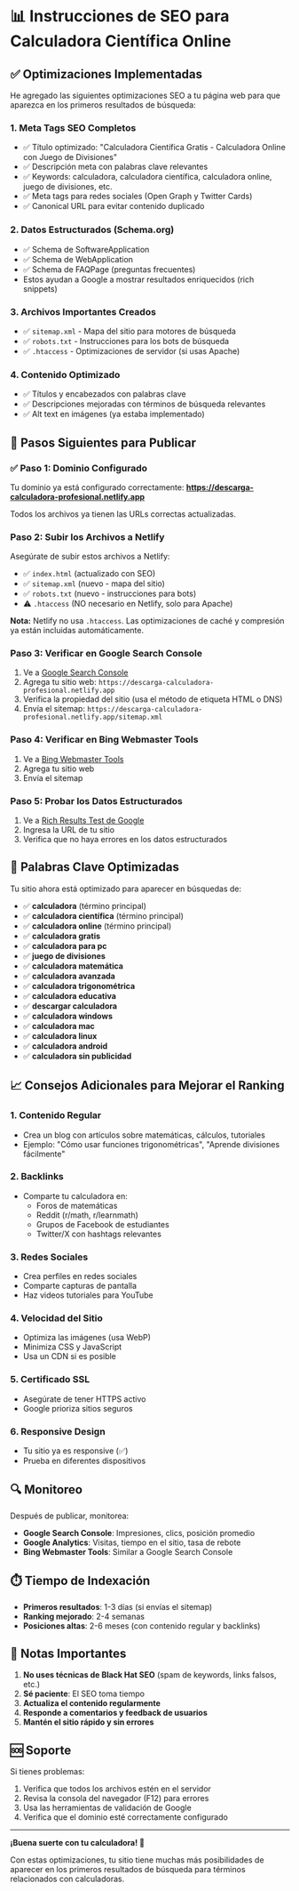 # 📊 Instrucciones de SEO para Calculadora Científica Online

## ✅ Optimizaciones Implementadas

He agregado las siguientes optimizaciones SEO a tu página web para que aparezca en los primeros resultados de búsqueda:

### 1. **Meta Tags SEO Completos**
- ✅ Título optimizado: "Calculadora Científica Gratis - Calculadora Online con Juego de Divisiones"
- ✅ Descripción meta con palabras clave relevantes
- ✅ Keywords: calculadora, calculadora científica, calculadora online, juego de divisiones, etc.
- ✅ Meta tags para redes sociales (Open Graph y Twitter Cards)
- ✅ Canonical URL para evitar contenido duplicado

### 2. **Datos Estructurados (Schema.org)**
- ✅ Schema de SoftwareApplication
- ✅ Schema de WebApplication
- ✅ Schema de FAQPage (preguntas frecuentes)
- Estos ayudan a Google a mostrar resultados enriquecidos (rich snippets)

### 3. **Archivos Importantes Creados**
- ✅ `sitemap.xml` - Mapa del sitio para motores de búsqueda
- ✅ `robots.txt` - Instrucciones para los bots de búsqueda
- ✅ `.htaccess` - Optimizaciones de servidor (si usas Apache)

### 4. **Contenido Optimizado**
- ✅ Títulos y encabezados con palabras clave
- ✅ Descripciones mejoradas con términos de búsqueda relevantes
- ✅ Alt text en imágenes (ya estaba implementado)

## 🔧 Pasos Siguientes para Publicar

### ✅ Paso 1: Dominio Configurado
Tu dominio ya está configurado correctamente:
**https://descarga-calculadora-profesional.netlify.app**

Todos los archivos ya tienen las URLs correctas actualizadas.

### Paso 2: Subir los Archivos a Netlify
Asegúrate de subir estos archivos a Netlify:
- ✅ `index.html` (actualizado con SEO)
- ✅ `sitemap.xml` (nuevo - mapa del sitio)
- ✅ `robots.txt` (nuevo - instrucciones para bots)
- ⚠️ `.htaccess` (NO necesario en Netlify, solo para Apache)

**Nota:** Netlify no usa `.htaccess`. Las optimizaciones de caché y compresión ya están incluidas automáticamente.

### Paso 3: Verificar en Google Search Console
1. Ve a [Google Search Console](https://search.google.com/search-console)
2. Agrega tu sitio web: `https://descarga-calculadora-profesional.netlify.app`
3. Verifica la propiedad del sitio (usa el método de etiqueta HTML o DNS)
4. Envía el sitemap: `https://descarga-calculadora-profesional.netlify.app/sitemap.xml`

### Paso 4: Verificar en Bing Webmaster Tools
1. Ve a [Bing Webmaster Tools](https://www.bing.com/webmasters)
2. Agrega tu sitio web
3. Envía el sitemap

### Paso 5: Probar los Datos Estructurados
1. Ve a [Rich Results Test de Google](https://search.google.com/test/rich-results)
2. Ingresa la URL de tu sitio
3. Verifica que no haya errores en los datos estructurados

## 🎯 Palabras Clave Optimizadas

Tu sitio ahora está optimizado para aparecer en búsquedas de:

- ✅ **calculadora** (término principal)
- ✅ **calculadora científica** (término principal)
- ✅ **calculadora online** (término principal)
- ✅ **calculadora gratis**
- ✅ **calculadora para pc**
- ✅ **juego de divisiones**
- ✅ **calculadora matemática**
- ✅ **calculadora avanzada**
- ✅ **calculadora trigonométrica**
- ✅ **calculadora educativa**
- ✅ **descargar calculadora**
- ✅ **calculadora windows**
- ✅ **calculadora mac**
- ✅ **calculadora linux**
- ✅ **calculadora android**
- ✅ **calculadora sin publicidad**

## 📈 Consejos Adicionales para Mejorar el Ranking

### 1. **Contenido Regular**
- Crea un blog con artículos sobre matemáticas, cálculos, tutoriales
- Ejemplo: "Cómo usar funciones trigonométricas", "Aprende divisiones fácilmente"

### 2. **Backlinks**
- Comparte tu calculadora en:
  - Foros de matemáticas
  - Reddit (r/math, r/learnmath)
  - Grupos de Facebook de estudiantes
  - Twitter/X con hashtags relevantes

### 3. **Redes Sociales**
- Crea perfiles en redes sociales
- Comparte capturas de pantalla
- Haz videos tutoriales para YouTube

### 4. **Velocidad del Sitio**
- Optimiza las imágenes (usa WebP)
- Minimiza CSS y JavaScript
- Usa un CDN si es posible

### 5. **Certificado SSL**
- Asegúrate de tener HTTPS activo
- Google prioriza sitios seguros

### 6. **Responsive Design**
- Tu sitio ya es responsive (✅)
- Prueba en diferentes dispositivos

## 🔍 Monitoreo

Después de publicar, monitorea:
- **Google Search Console**: Impresiones, clics, posición promedio
- **Google Analytics**: Visitas, tiempo en el sitio, tasa de rebote
- **Bing Webmaster Tools**: Similar a Google Search Console

## ⏱️ Tiempo de Indexación

- **Primeros resultados**: 1-3 días (si envías el sitemap)
- **Ranking mejorado**: 2-4 semanas
- **Posiciones altas**: 2-6 meses (con contenido regular y backlinks)

## 📝 Notas Importantes

1. **No uses técnicas de Black Hat SEO** (spam de keywords, links falsos, etc.)
2. **Sé paciente**: El SEO toma tiempo
3. **Actualiza el contenido regularmente**
4. **Responde a comentarios y feedback de usuarios**
5. **Mantén el sitio rápido y sin errores**

## 🆘 Soporte

Si tienes problemas:
1. Verifica que todos los archivos estén en el servidor
2. Revisa la consola del navegador (F12) para errores
3. Usa las herramientas de validación de Google
4. Verifica que el dominio esté correctamente configurado

---

**¡Buena suerte con tu calculadora! 🚀**

Con estas optimizaciones, tu sitio tiene muchas más posibilidades de aparecer en los primeros resultados de búsqueda para términos relacionados con calculadoras.
